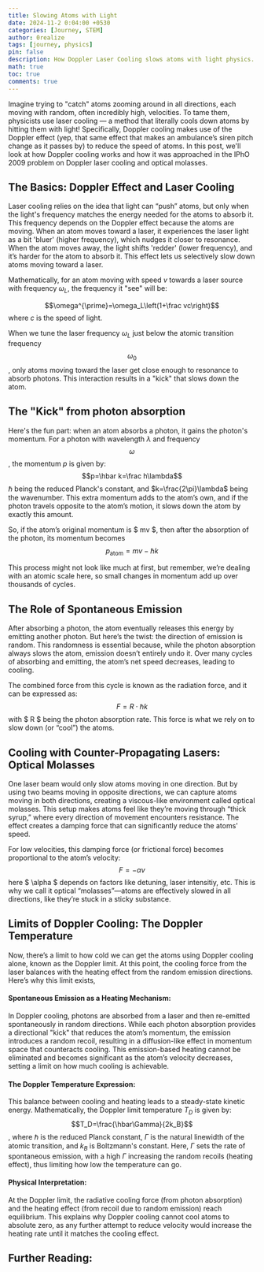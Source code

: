 ```yaml
---
title: Slowing Atoms with Light
date: 2024-11-2 0:04:00 +0530
categories: [Journey, STEM]
author: 0realize
tags: [journey, physics]
pin: false
description: How Doppler Laser Cooling slows atoms with light physics.
math: true
toc: true
comments: true
---
```


Imagine trying to "catch" atoms zooming around in all directions, each moving
with random, often incredibly high, velocities. To tame them, physicists use
laser cooling — a method that literally cools down atoms by hitting them with
light! Specifically, Doppler cooling makes use of the Doppler effect (yep, that
same effect that makes an ambulance’s siren pitch change as it passes by) to
reduce the speed of atoms. In this post, we'll look at how Doppler cooling works
and how it was approached in the IPhO  2009 problem on Doppler laser cooling and
optical molasses.

## The Basics: Doppler Effect and Laser Cooling

Laser cooling relies on the idea that light can “push” atoms, but only when the
light's frequency matches the energy needed for the atoms to absorb it. This
frequency depends on the Doppler effect because the atoms are moving. When an
atom moves toward a laser, it experiences the laser light as a bit 'bluer'
(higher frequency), which nudges it closer to resonance. When the atom moves
away, the light shifts 'redder' (lower frequency), and it’s harder for the atom
to absorb it. This effect lets us selectively slow down atoms moving toward a
laser.

Mathematically, for an atom moving with speed $v$ towards a laser source with
frequency $\omega_{L}$, the frequency it "see" will be:

$$\omega^{\prime}=\omega_L\left(1+\frac vc\right)$$ where $c$ is the speed
of light.

When we tune the laser frequency $\omega_{L}$ just below the atomic transition
frequency $$\omega_0$$, only atoms moving toward the laser get close enough to
resonance to absorb photons. This interaction results in a "kick" that slows
down the atom.

## The "Kick" from photon absorption

Here's the fun part: when an atom absorbs a photon, it gains the photon's
momentum. For a photon with wavelength $\lambda$ and frequency $$\omega$$, the
momentum $p$ is given by: 
$$p=\hbar k=\frac h\lambda$$
$\hbar$ being the reduced Planck's constant, and $k=\frac{2\pi}\lambda$ being the wavenumber.
This extra momentum adds to the atom’s own, and if the photon travels opposite
to the atom’s motion, it slows down the atom by exactly this amount.

So, if the atom’s original momentum is $ mv $, then after the absorption of the
photon, its momentum becomes $$p_{\mathrm{atom}}=mv-\hbar k$$

This process might not look like much at first, but remember, we’re dealing with
an atomic scale here, so small changes in momentum add up over thousands of
cycles.

## The Role of Spontaneous Emission

After absorbing a photon, the atom eventually releases this energy by emitting
another photon. But here’s the twist: the direction of emission is random. This
randomness is essential because, while the photon absorption always slows the
atom, emission doesn’t entirely undo it. Over many cycles of absorbing and
emitting, the atom’s net speed decreases, leading to cooling.

The combined force from this cycle is known as the radiation force, and it can
be expressed as: $$F=R\cdot\hbar k$$ with $ R $ being the photon absorption
rate. This force is what we rely on to slow down (or “cool”) the atoms.

## Cooling with Counter-Propagating Lasers: Optical Molasses

One laser beam would only slow atoms moving in one direction. But by using two
beams moving in opposite directions, we can capture atoms moving in both
directions, creating a viscous-like environment called optical molasses. This
setup makes atoms feel like they’re moving through “thick syrup,” where every
direction of movement encounters resistance. The effect creates a damping force
that can significantly reduce the atoms' speed.

For low velocities, this damping force (or frictional force) becomes
proportional to the atom’s velocity: $$F=-\alpha v$$ here $ \alpha $ depends
on factors like detuning, laser intensitiy, etc. This is why we call it optical
“molasses”—atoms are effectively slowed in all directions, like they’re stuck in
a sticky substance.

## Limits of Doppler Cooling: The Doppler Temperature

Now, there’s a limit to how cold we can get the atoms using Doppler cooling
alone, known as the Doppler limit. At this point, the cooling force from the
laser balances with the heating effect from the random emission directions. 
Here’s why this limit exists, 

#### Spontaneous Emission as a Heating Mechanism:

In Doppler cooling, photons are absorbed from a laser and then re-emitted
spontaneously in random directions. While each photon absorption provides a
directional "kick" that reduces the atom’s momentum, the emission introduces a
random recoil, resulting in a diffusion-like effect in momentum space that
counteracts cooling. This emission-based heating cannot be eliminated and
becomes significant as the atom’s velocity decreases, setting a limit on how
much cooling is achievable.

#### The Doppler Temperature Expression:

This balance between cooling and heating leads to a steady-state kinetic energy.
Mathematically, the Doppler limit temperature $T_{D}$ is given by:
$$T_D=\frac{\hbar\Gamma}{2k_B}$$, where $\hbar$ is the reduced Planck constant,
$\Gamma$ is the natural linewidth of the atomic transition, and $k_B$ is
Boltzmann's constant. Here, $\Gamma$ sets the rate of spontaneous emission, with
a high $\Gamma$ increasing the random recoils (heating effect), thus limiting
how low the temperature can go.

#### Physical Interpretation: 

At the Doppler limit, the radiative cooling force (from photon absorption) and
the heating effect (from recoil due to random emission) reach equilibrium. This
explains why Doppler cooling cannot cool atoms to absolute zero, as any further
attempt to reduce velocity would increase the heating rate until it matches the
cooling effect​. ​

## Further Reading:

> 